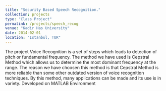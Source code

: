 ```yaml
---
title: "Security Based Speech Recognition."
collection: projects
type: "Class Project"
permalink: /projects/speech_recog
venue: "Kadir Has University"
date: 2014-02-01
location: "Istanbul, TUR"
---
```


The project Voice Recognition is a set of steps which leads to detection of pitch or fundamental frequency.
The method we have used is Cepstral Method which allows us to determine the most dominant frequency
at the range. The reason we have choosen this method is that Cepstral Method is more reliable than some
other outdated version of voice recognition techniques. By this method, many applications can be made
and its use is in variety. Developed on MATLAB Environment
